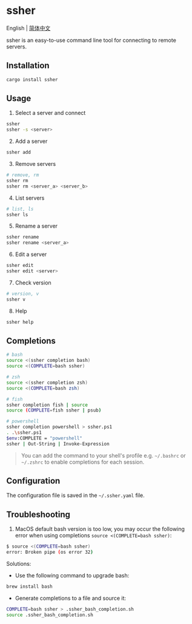 # ssher

English | [简体中文](./README_zh.md)

ssher is an easy-to-use command line tool for connecting to remote servers.

## Installation

```bash
cargo install ssher
```

## Usage

1. Select a server and connect

```bash
ssher
ssher -s <server>
```

2. Add a server

```bash
ssher add
```

3. Remove servers

```bash
# remove, rm
ssher rm
ssher rm <server_a> <server_b>
```

4. List servers

```bash
# list, ls
ssher ls
```

5. Rename a server

```bash
ssher rename
ssher rename <server_a>
```

6. Edit a server

```bash
ssher edit
ssher edit <server>
```

7. Check version

```bash
# version, v
ssher v
```

8. Help

```bash
ssher help
```

## Completions

```bash
# bash
source <(ssher completion bash)
source <(COMPLETE=bash ssher)

# zsh
source <(ssher completion zsh)
source <(COMPLETE=bash zsh)

# fish
ssher completion fish | source
source (COMPLETE=fish ssher | psub)

# powershell
ssher completion powershell > ssher.ps1
. .\ssher.ps1
$env:COMPLETE = "powershell"
ssher | Out-String | Invoke-Expression
```

> You can add the command to your shell's profile e.g. `~/.bashrc` or `~/.zshrc` to enable completions for each session.

## Configuration

The configuration file is saved in the `~/.ssher.yaml` file.

## Troubleshooting

1. MacOS default bash version is too low, you may occur the following error when using completions `source <(COMPLETE=bash ssher)`:

```bash
$ source <(COMPLETE=bash ssher)
error: Broken pipe (os error 32)
```

Solutions:

- Use the following command to upgrade bash:

```bash
brew install bash
```

- Generate completions to a file and source it:

```bash
COMPLETE=bash ssher > .ssher_bash_completion.sh
source .ssher_bash_completion.sh
```
